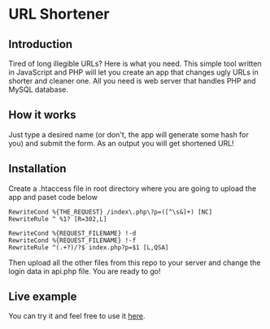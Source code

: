 # URL Shortener

## Introduction

Tired of long illegible URLs? Here is what you need. This simple tool written in JavaScript and PHP will let you create an app that changes ugly URLs in shorter and cleaner one. All you need is web server that handles PHP and MySQL database.

## How it works

Just type a desired name (or don't, the app will generate some hash for you) and submit the form. As an output you will get shortened URL!

## Installation

Create a .htaccess file in root directory where you are going to upload the app and paset code below
```
RewriteCond %{THE_REQUEST} /index\.php\?p=([^\s&]+) [NC]
RewriteRule ^ %1? [R=302,L]

RewriteCond %{REQUEST_FILENAME} !-d 
RewriteCond %{REQUEST_FILENAME} !-f
RewriteRule ^(.+?)/?$ index.php?p=$1 [L,QSA]
```
Then upload all the other files from this repo to your server and change the login data in api.php file. You are ready to go!

## Live example

You can try it and feel free to use it [here](https://porzy.ga).
